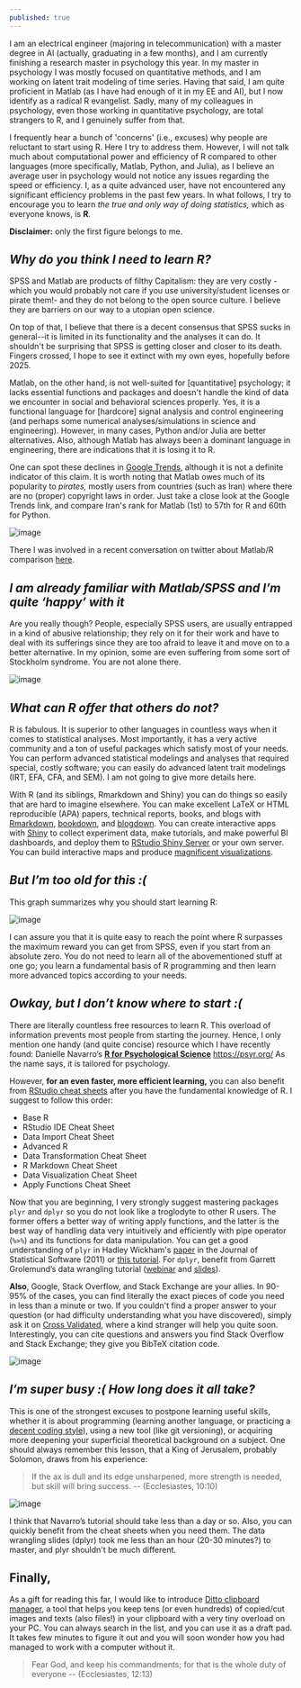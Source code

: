 ```yaml
---
published: true
---
```

I am an electrical engineer (majoring in telecommunication) with a master degree in AI (actually, graduating in a few months), and I am currently finishing a research master in psychology this year. In my master in psychology I was mostly focused on quantitative methods, and I am working on latent trait modeling of time series. Having that said, I am quite proficient in Matlab (as I have had enough of it in my EE and AI), but I now identify as a radical R evangelist. Sadly, many of my colleagues in psychology, even those working in quantitative psychology, are total strangers to R, and I genuinely suffer from that.

I frequently hear a bunch of 'concerns' (i.e., excuses) why people are reluctant to start using R.  Here I try to address them. However, I will not talk much about computational power and efficiency of R compared to other languages (more specifically, Matlab, Python, and Julia), as I believe an average user in psychology would not notice any issues regarding the speed or efficiency. I, as a quite advanced user, have not encountered any significant efficiency problems in the past few years. In what follows, I try to encourage you to learn _the true and only way of doing statistics,_ which as everyone knows, is **R**.

**Disclaimer:** only the first figure belongs to me.

## _Why do you think I need to learn R?_ 

SPSS and Matlab are products of filthy Capitalism: they are very costly -which you would probably not care if you use university/student licenses or pirate them!- and they do not belong to the open source culture. I believe they are barriers on our way to a utopian open science.

On top of that, I believe that there is a decent consensus that SPSS sucks in general--it is limited in its functionality and the analyses it can do. It shouldn't be surprising that SPSS is getting closer and closer to its death. Fingers crossed, I hope to see it extinct with my own eyes, hopefully before 2025.

Matlab, on the other hand, is not well-suited for [quantitative] psychology; it lacks essential functions and packages and doesn't handle the kind of data we encounter in social and behavioral sciences properly. Yes, it is a functional language for [hardcore] signal analysis and control engineering (and perhaps some numerical analyses/simulations in science and engineering). However, in many cases, Python and/or Julia are better alternatives. Also, although Matlab has always been a dominant language in engineering, there are indications that it is losing it to R.

One can spot these declines in [Google Trends](https://trends.google.com/trends/explore/TIMESERIES/1554296400?hl=en-US&tz=-120&date=all&q=%2Fm%2F053_x,%2Fm%2F018fh1,%2Fm%2F0212jm&sni=3), although it is not a definite indicator of this claim. It is worth noting that Matlab owes much of its popularity to _pirates,_ mostly users from countries (such as Iran) where there are no (proper) copyright laws in order. Just take a close look at the Google Trends link, and compare Iran's rank for Matlab (1st) to 57th for R and 60th for Python.

![image](https://user-images.githubusercontent.com/8527082/55494090-6be87880-563a-11e9-8c09-830e7a8d0ce3.png)

There I was involved in a recent conversation on twitter about Matlab/R comparison [here](https://twitter.com/_psyguy/status/1113395619287175168).


## _I am already familiar with Matlab/SPSS and I’m quite ‘happy’ with it_

Are you really though? People, especially SPSS users, are usually entrapped in a kind of abusive relationship; they rely on it for their work and have to deal with its sufferings since they are too afraid to leave it and move on to a better alternative. In my opinion, some are even suffering from some sort of Stockholm syndrome. You are not alone there.

![image](https://user-images.githubusercontent.com/8527082/55495028-507e6d00-563c-11e9-9169-c02553fb4c5c.png)

## _What can R offer that others do not?_

R is fabulous. It is superior to other languages in countless ways when it comes to statistical analyses. Most importantly, it has a very active community and a ton of useful packages which satisfy most of your needs. You can perform advanced statistical modelings and analyses that required special, costly software; you can easily do advanced latent trait modelings (IRT, EFA, CFA, and SEM). I am not going to give more details here.

With R (and its siblings, Rmarkdown and Shiny) you can do things so easily that are hard to imagine elsewhere. You can make excellent LaTeX or HTML reproducible (APA) papers, technical reports, books, and blogs with [Rmarkdown](https://bookdown.org/yihui/rmarkdown/), [bookdown](https://bookdown.org/yihui/bookdown/), and [blogdown](https://bookdown.org/yihui/blogdown/). You can create interactive apps with [Shiny](https://shiny.rstudio.com/gallery/) to collect experiment data, make tutorials, and make powerful BI dashboards, and deploy them to [RStudio Shiny Server](https://www.shinyapps.io) or your own server. You can build interactive maps and produce [magnificent visualizations](https://www.r-graph-gallery.com/).


## _But I’m too old for this :(_

This graph summarizes why you should start learning R:

![image](https://user-images.githubusercontent.com/8527082/55494231-a94d0600-563a-11e9-816d-2bbfd6cab64f.png)
 
I can assure you that it is quite easy to reach the point where R surpasses the maximum reward you can get from SPSS, even if you start from an absolute zero. You do not need to learn all of the abovementioned stuff at one go; you learn a fundamental basis of R programming and then learn more advanced topics according to your needs.

## _Owkay, but I don’t know where to start :(_

There are literally countless free resources to learn R. This overload of information prevents most people from starting the journey. Hence, I only mention one handy (and quite concise) resource which I have recently found: Danielle Navarro’s [**R for Psychological Science**](https://psyr.org/)
https://psyr.org/ 
As the name says, it is tailored for psychology.

However, **for an even faster, more efficient learning,** you can also benefit from [RStudio cheat sheets](https://www.rstudio.com/resources/cheatsheets/) after you have the fundamental knowledge of R. I suggest to follow this order:
-    Base R
-    RStudio IDE Cheat Sheet
-    Data Import Cheat Sheet
-    Advanced R
-    Data Transformation Cheat Sheet
-    R Markdown Cheat Sheet
-    Data Visualization Cheat Sheet
-    Apply Functions Cheat Sheet 

Now that you are beginning, I very strongly suggest mastering packages `plyr` and `dplyr` so you do not look like a troglodyte to other R users. The former offers a better way of writing apply functions, and the latter is the best way of handling data very intuitively and efficiently with pipe operator (`%>%`) and its functions for data manipulation. You can get a good understanding of `plyr` in Hadley Wickham's [paper](https://www.jstatsoft.org/index.php/jss/article/view/v040i01/v40i01.pdf) in the Journal of Statistical Software (2011) or [this tutorial](https://seananderson.ca/2013/12/01/plyr/). For `dplyr`, benefit from Garrett Grolemund’s data wrangling tutorial ([webinar](https://www.rstudio.com/resources/webinars/data-wrangling-with-r-and-rstudio/) and [slides](https://github.com/rstudio/webinars/blob/master/05-Data-Wrangling-with-R-and-RStudio/wrangling-webinar.pdf)). 


**Also**, Google, Stack Overflow, and Stack Exchange are your allies. In 90-95% of the cases, you can find literally the exact pieces of code you need in less than a minute or two. If you couldn't find a proper answer to your question (or had difficulty understanding what you have discovered), simply ask it on [Cross Validated](https://stats.stackexchange.com), where a kind stranger will help you quite soon. Interestingly, you can cite questions and answers you find Stack Overflow and Stack Exchange; they give you BibTeX citation code.

![image](https://user-images.githubusercontent.com/8527082/55495100-760b7680-563c-11e9-8f3d-e04e10c1c6c3.png)

## _I’m super busy :( How long does it all take?_

This is one of the strongest excuses to postpone learning useful skills, whether it is about programming (learning another language, or practicing a [decent coding style](https://google.github.io/styleguide/Rguide.xml)), using a new tool (like git versioning), or acquiring more deepening your superficial theoretical background on a subject. One should always remember this lesson, that a King of Jerusalem, probably Solomon, draws from his experience:

>If the ax is dull and its edge unsharpened, more strength is needed, but skill will bring success.
-- (Ecclesiastes, 10:10)

![image](https://user-images.githubusercontent.com/8527082/55495515-5a54a000-563d-11e9-9486-3c321ddbeb02.png)

I think that Navarro’s tutorial should take less than a day or so. Also, you can quickly benefit from the cheat sheets when you need them. The data wrangling slides (dplyr) took me less than an hour (20-30 minutes?) to master, and plyr shouldn't be much different.

## Finally,

As a gift for reading this far, I would like to introduce [Ditto clipboard manager](https://ditto-cp.sourceforge.io/), a tool that helps you keep tens (or even hundreds) of copied/cut images and texts (also files!) in your clipboard with a very tiny overload on your PC. You can always search in the list, and you can use it as a draft pad. It takes few minutes to figure it out and you will soon wonder how you had managed to work with a computer without it.

> Fear God, and keep his commandments; for that is the whole duty of everyone
-- (Ecclesiastes, 12:13)